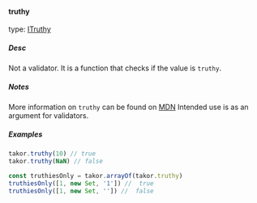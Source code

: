#### truthy

type: [ITruthy](#types)

##### Desc
Not a validator. It is a function that checks if the value is `truthy`.
##### Notes
More information on `truthy` can be found on [MDN](https://developer.mozilla.org/en-US/docs/Glossary/Truthy)
Intended use is as an argument for validators.
##### Examples
```javascript
takor.truthy(10) // true
takor.truthy(NaN) // false

const truthiesOnly = takor.arrayOf(takor.truthy)
truthiesOnly([1, new Set, '1']) //  true
truthiesOnly([1, new Set, '']) //  false
```